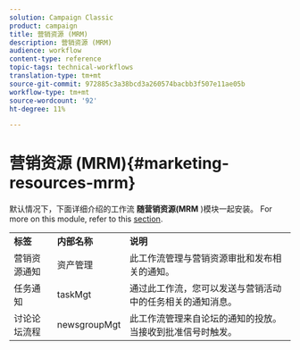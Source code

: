 ```yaml
---
solution: Campaign Classic
product: campaign
title: 营销资源 (MRM)
description: 营销资源 (MRM)
audience: workflow
content-type: reference
topic-tags: technical-workflows
translation-type: tm+mt
source-git-commit: 972885c3a38bcd3a260574bacbb3f507e11ae05b
workflow-type: tm+mt
source-wordcount: '92'
ht-degree: 11%

---
```



# 营销资源 (MRM){#marketing-resources-mrm}

默认情况下，下面详细介绍的工作流 **随营销资源(MRM** )模块一起安装。 For more on this module, refer to this [section](../../campaign/using/designing-marketing-campaigns.md).

<table> 
 <tbody> 
  <tr> 
   <td> <strong>标签</strong><br /> </td> 
   <td> <strong>内部名称</strong><br /> </td> 
   <td> <strong>说明</strong><br /> </td> 
  </tr> 
  <tr> 
   <td> <span class="uicontrol">营销资源通知</span> <br /> </td> 
   <td> <span class="uicontrol">资产管理</span> <br /> </td> 
   <td> 此工作流管理与营销资源审批和发布相关的通知。 <br /> </td> 
  </tr> 
  <tr> 
   <td> <span class="uicontrol">任务通知</span> <br /> </td> 
   <td> <span class="uicontrol">taskMgt</span> <br /> </td> 
   <td> 通过此工作流，您可以发送与营销活动中的任务相关的通知消息。<br /> </td> 
  </tr> 
  <tr> 
   <td> <span class="uicontrol">讨论论坛流程</span> <br /> </td> 
   <td> <span class="uicontrol">newsgroupMgt</span> <br /> </td> 
   <td> 此工作流管理来自论坛的通知的投放。 当接收到批准信号时触发。<br /> </td> 
  </tr> 
 </tbody> 
</table>


